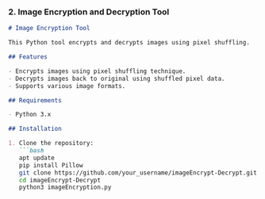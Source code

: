 
### 2. Image Encryption and Decryption Tool

```markdown
# Image Encryption Tool

This Python tool encrypts and decrypts images using pixel shuffling.

## Features

- Encrypts images using pixel shuffling technique.
- Decrypts images back to original using shuffled pixel data.
- Supports various image formats.

## Requirements

- Python 3.x

## Installation

1. Clone the repository:
   ```bash
   apt update
   pip install Pillow
   git clone https://github.com/your_username/imageEncrypt-Decrypt.git
   cd imageEncrypt-Decrypt
   python3 imageEncryption.py
   
